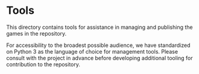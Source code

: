 # Tools

This directory contains tools for assistance in managing and
publishing the games in the repository.

For accessibility to the broadest possible audience, we have
standardized on Python 3 as the language of choice for management
tools.  Please consult with the project in advance before developing
additional tooling for contribution to the repository.
